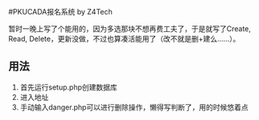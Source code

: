 #PKUCADA报名系统
by Z4Tech  

暂时一晚上写了个能用的，因为多选那块不想再费工夫了，于是就写了Create, Read, Delete，更新没做，不过也算凑活能用了（改不就是删+建么……）。  

## 用法  

1. 首先运行setup.php创建数据库
2. 进入地址
3. 手动输入danger.php可以进行删除操作，懒得写判断了，用的时候悠着点